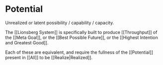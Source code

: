 # Potential
Unrealized or latent possibility / capability / capacity. 

The [[Lionsberg System]] is specifically built to produce [[Throughput]] of the [[Meta Goal]], or the [[Best Possible Future]], or the [[Highest Intention and Greatest Good]]. 

Each of these are equivalent, and require the fullness of the [[Potential]] present in [[All]] to be [[Realize|Realized]]. 
